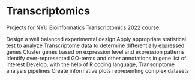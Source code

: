 # Transcriptomics

Projects for NYU Bioinformatics Transcriptomics 2022 course:

Design a well balanced experimental design
Apply appropriate statistical test to analyze Transcriptome data to determine differentially expressed genes
Cluster genes based on expression level and expression patterns
Identify over-represented GO-terms and other annotations in gene list of interest
Develop, with the help of R coding language, Transcriptome analysis pipelines
Create informative plots representing complex datasets
